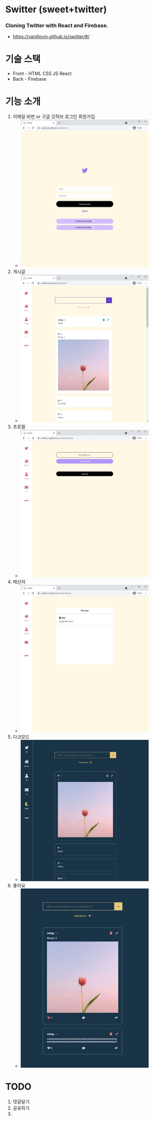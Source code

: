 # **Switter** (sweet+twitter)

### Cloning Twitter with React and Firebase.

- https://vanillovin.github.io/switter/#/

# 기술 스택

- Front - HTML CSS JS React
- Back - Firebase

# 기능 소개

1. 이메일 비번 or 구글 깃허브 로그인 회원가입
   + <img src="public/img/1.JPG" width="400">
2. 게시글
   + <img src="public/img/2.JPG" width="400">
3. 프로필
   + <img src="public/img/3.JPG" width="400">
4. 메신저
   + <img src="public/img/4.JPG" width="400">
5. 다크모드
   + <img src="public/img/5.JPG" width="400">
6. 좋아요
   + <img src="public/img/6.JPG" width="400">

# TODO
1. 댓글달기
2. 공유하기
3. 
